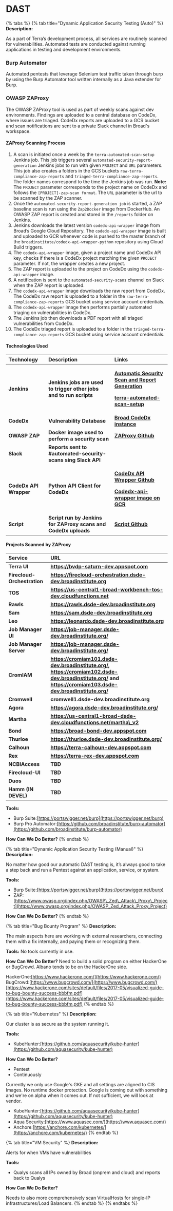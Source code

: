 # DAST

{% tabs %}
{% tab title="Dynamic Application Security Testing \(Auto\)" %}
**Description:**

As a part of Terra’s development process, all services are routinely scanned for vulnerabilities. Automated tests are conducted against running applications in testing and development environments.

### Burp Automator

Automated pentests that leverage Selenium test traffic taken through burp by using the Burp Automator tool written internally as a Java extender for Burp.

### OWASP ZAProxy

The OWASP ZAProxy tool is used as part of weekly scans against dev environments. Findings are uploaded to a central database on CodeDx, where issues are triaged. CodeDx reports are uploaded to a GCS bucket and scan notifications are sent to a private Slack channel in Broad's workspace.

#### ZAProxy Scanning Process

1. A scan is initiated once a week by the `terra-automated-scan-setup` Jenkins job. This job triggers several `automated-security-report-generation` Jenkins jobs to run with given `PROJECT` and `URL` parameters. This job also creates a folders in the GCS buckets `raw-terra-compliance-zap-reports` and `triaged-terra-compliance-zap-reports`. The folder names correspond to the time the Jenkins job was run. **Note:** The `PROJECT` parameter corresponds to the project name on CodeDx and follows the `[PROJECT]-zap-scan format`. The `URL` parameter is the url to be scanned by the ZAP scanner.
2. Once the `automated-security-report-generation job` is started, a ZAP baseline scan is run using the `Zap2Docker` image from DockerHub. An OWASP ZAP report is created and stored in the `/reports` folder on Jenkins.
3. Jenkins downloads the latest version `codedx-api-wrapper` image from Broad’s Google Cloud Repository. The `codedx-api-wrapper` image is built and uploaded to GCR whenever code is pushed to the master branch of the `broadinstitute/codedx-api-wrapper-python` repository using Cloud Build triggers.
4. The `codedx-api-wrapper` image, given a project name and CodeDx API key, checks if there is a CodeDx project matching the given `PROJECT` parameter. If not, the wrapper creates a new project.
5. The  ZAP report is uploaded to the project on CodeDx using the `codedx-api-wrapper` image.
6. A notification is sent to the `automated-security-scans` channel on Slack when the ZAP report is uploaded.
7. The `codedx-api-wrapper` image downloads the raw report from CodeDx. The CodeDx raw report is uploaded to a folder in the `raw-terra-compliance-zap-reports` GCS bucket using service account credentials.
8. The `codedx-api-wrapper` image then performs partially automated triaging on vulnerabilities in CodeDx. 
9. The Jenkins job then downloads a PDF report with all triaged vulnerabilities from CodeDx. 
10. The CodeDx triaged report is uploaded to a folder in the `triaged-terra-compliance-zap-reports` GCS bucket using service account credentials.

#### Technologies Used

<table>
  <thead>
    <tr>
      <th style="text-align:left"><b>Technology</b>
      </th>
      <th style="text-align:left"><b>Description</b>
      </th>
      <th style="text-align:left"><b>Links</b>
      </th>
    </tr>
  </thead>
  <tbody>
    <tr>
      <td style="text-align:left"><b>Jenkins</b>
      </td>
      <td style="text-align:left"><b>Jenkins jobs are used to trigger other jobs and to run scripts</b>
      </td>
      <td style="text-align:left">
        <p><a href="https://fc-jenkins.dsp-techops.broadinstitute.org/view/Security%20Scans/job/automated-security-report-generation/"><b>Automatic Security Scan and  Report Generation</b></a><b><br /></b>
        </p>
        <p><a href="https://fc-jenkins.dsp-techops.broadinstitute.org/view/Security%20Scans/job/terra-automated-scan-setup/"><b>terra-automated-scan-setup</b></a>
        </p>
      </td>
    </tr>
    <tr>
      <td style="text-align:left"><b>CodeDx</b>
      </td>
      <td style="text-align:left"><b>Vulnerability Database</b>
      </td>
      <td style="text-align:left"><a href="https://codedx101.dsp-techops.broadinstitute.org/codedx/projects/"><b>Broad CodeDx instance</b></a>
      </td>
    </tr>
    <tr>
      <td style="text-align:left"><b>OWASP ZAP</b>
      </td>
      <td style="text-align:left"><b>Docker image used to perform a security scan</b>
      </td>
      <td style="text-align:left"><a href="https://github.com/zaproxy/zaproxy"><b>ZAProxy Github</b></a>
      </td>
    </tr>
    <tr>
      <td style="text-align:left"><b>Slack</b>
      </td>
      <td style="text-align:left"><b>Reports sent to #automated-security-scans sing Slack API</b>
      </td>
      <td style="text-align:left"></td>
    </tr>
    <tr>
      <td style="text-align:left"><b>CodeDx API Wrapper</b>
      </td>
      <td style="text-align:left"><b>Python API Client for CodeDx </b>
      </td>
      <td style="text-align:left">
        <p><a href="https://github.com/broadinstitute/codedx-api-client-python"><b>CodeDx API Wrapper Github</b></a><b><br /></b>
        </p>
        <p><a href="https://console.cloud.google.com/gcr/images/dsp-appsec-dev/GLOBAL/codedx-api-wrapper?project=dsp-appsec-dev&amp;organizationId=548622027621&amp;gcrImageListsize=30"><b>Codedx-api-wrapper image on GCR</b></a>
        </p>
      </td>
    </tr>
    <tr>
      <td style="text-align:left"><b>Script</b>
      </td>
      <td style="text-align:left"><b>Script run by Jenkins for ZAProxy scans and CodeDx uploads</b>
      </td>
      <td style="text-align:left"><a href="https://github.com/broadinstitute/dsp-security-zap-scans"><b>Script Github</b></a>
      </td>
    </tr>
  </tbody>
</table>

#### Projects Scanned by ZAProxy

| **Service** | **URL** |
| :--- | :--- |
| **Terra UI** | **https://bvdp-saturn-dev.appspot.com** |
| **Firecloud-Orchestration** | **https://firecloud-orchestration.dsde-dev.broadinstitute.org** |
| **TOS** | **https://us-central1-broad-workbench-tos-dev.cloudfunctions.net** |
| **Rawls** | **https://rawls.dsde-dev.broadinstitute.org** |
| **Sam** | **https://sam.dsde-dev.broadinstitute.org** |
| **Leo** | **https://leonardo.dsde-dev.broadinstitute.org** |
| **Job Manager UI** | **https://job-manager.dsde-dev.broadinstitute.org/** |
| **Job Manager Server** | **https://job-manager.dsde-dev.broadinstitute.org/** |
| **CromIAM** | **https://cromiam101.dsde-dev.broadinstitute.org/, https://cromiam102.dsde-dev.broadinstitute.org/ and https://cromiam103.dsde-dev.broadinstitute.org/** |
| **Cromwell** | **cromwell1.dsde-dev.broadinstitute.org** |
| **Agora** | **https://agora.dsde-dev.broadinstitute.org/** |
| **Martha** | **https://us-central1-broad-dsde-dev.cloudfunctions.net/martha\_v2** |
| **Bond** | **https://broad-bond-dev.appspot.com** |
| **Thurloe** | **https://thurloe.dsde-dev.broadinstitute.org/** |
| **Calhoun** | **https://terra-calhoun-dev.appspot.com** |
| **Rex** | **https://terra-rex-dev.appspot.com** |
| **NCBIAccess** | **TBD** |
| **Firecloud-UI** | **TBD** |
| **Duos** | **TBD** |
| **Hamm \(IN DEVEL\)** | **TBD** |

**Tools:**

* Burp Suite:[https://portswigger.net/burp](https://portswigger.net/burp)
* Burp Pro Automator:[https://github.com/broadinstitute/burp-automator](https://github.com/broadinstitute/burp-automator)

**How Can We Do Better?**
{% endtab %}

{% tab title="Dynamic Application Security Testing \(Manual\)" %}
**Description:**

No matter how good our automatic DAST testing is, it’s always good to take a step back and run a Pentest against an application, service, or system.

**Tools:**

* Burp Suite:[https://portswigger.net/burp](https://portswigger.net/burp)
* ZAP:[https://www.owasp.org/index.php/OWASP\_Zed\_Attack\_Proxy\_Project](https://www.owasp.org/index.php/OWASP_Zed_Attack_Proxy_Project)

**How Can We Do Better?**
{% endtab %}

{% tab title="Bug Bounty Program" %}
**Description:**

The main aspects here are working with external researchers, connecting them with a fix internally, and paying them or recognizing them.

**Tools:** No tools currently in use.

**How Can We Do Better?** Need to build a solid program on either HackerOne or BugCrowd. Albano tends to be on the HackerOne side.

HackerOne:[https://www.hackerone.com/](https://www.hackerone.com/) BugCrowd:[https://www.bugcrowd.com/](https://www.bugcrowd.com/) [https://www.hackerone.com/sites/default/files/2017-05/visualized-guide-to-bug-bounty-success-bbbfm.pdf](https://www.hackerone.com/sites/default/files/2017-05/visualized-guide-to-bug-bounty-success-bbbfm.pdf)
{% endtab %}

{% tab title="Kubernetes" %}
**Description:**

Our cluster is as secure as the system running it.

**Tools:**

* KubeHunter:[https://github.com/aquasecurity/kube-hunter](https://github.com/aquasecurity/kube-hunter)

**How Can We Do Better?**

* Pentest
* Continuously

Currently we only use Google's GKE and all settings are aligned to CIS Images. No runtime docker protection. Google is coming out with something and we're on alpha when it comes out. If not sufficient, we will look at vendor.

* KubeHunter:[https://github.com/aquasecurity/kube-hunter](https://github.com/aquasecurity/kube-hunter)
* Aqua Security:[https://www.aquasec.com/](https://www.aquasec.com/)
* Anchore:[https://anchore.com/kubernetes/](https://anchore.com/kubernetes/)
{% endtab %}

{% tab title="VM Security" %}
**Description:**

Alerts for when VMs have vulnerabilities

**Tools:**

* Qualys scans all IPs owned by Broad \(onprem and cloud\) and reports back to Qualys

**How Can We Do Better?**

Needs to also more comprehensively scan VirtualHosts for single-IP infrastructures/Load Balancers.
{% endtab %}
{% endtabs %}

## 



